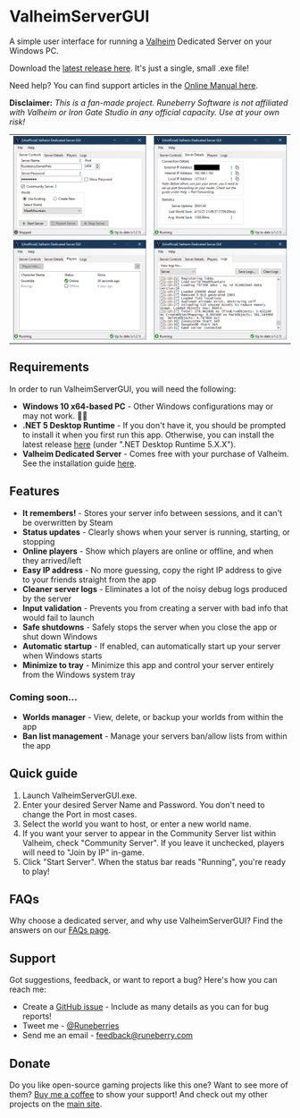 # ValheimServerGUI

A simple user interface for running a [Valheim](https://www.valheimgame.com/) Dedicated Server on your Windows PC.

Download the [latest release here](https://github.com/runeberry/ValheimServerGUI/releases). It's just a single, small .exe file!

Need help? You can find support articles in the [Online Manual here](https://github.com/runeberry/ValheimServerGUI/wiki).

**Disclaimer:** _This is a fan-made project. Runeberry Software is not affiliated with Valheim or Iron Gate Studio in any official capacity. Use at your own risk!_

<table width="100%" align="center">
  <tr>
    <td><a href="img/Screenshot-ServerControls.png"><img src="img/Screenshot-ServerControls.png"></a></td>
    <td><a href="img/Screenshot-ServerDetails.png"><img src="img/Screenshot-ServerDetails.png"></a></td>
  </tr>
  <tr>
    <td><a href="img/Screenshot-Players.png"><img src="img/Screenshot-Players.png"></a></td>
    <td><a href="img/Screenshot-Logs.png"><img src="img/Screenshot-Logs.png"></a></td>
  </tr>
</table>

## Requirements

In order to run ValheimServerGUI, you will need the following:

* **Windows 10 x64-based PC** - Other Windows configurations may or may not work. 🤷‍♀
* **.NET 5 Desktop Runtime** - If you don't have it, you should be prompted to install it when you first run this app. Otherwise, you can install the latest release [here](https://dotnet.microsoft.com/download/dotnet/5.0) (under ".NET Desktop Runtime 5.X.X").
* **Valheim Dedicated Server** - Comes free with your purchase of Valheim. See the installation guide [here](https://github.com/runeberry/ValheimServerGUI/wiki/Installing-Valheim-Dedicated-Server).

## Features

* **It remembers!** - Stores your server info between sessions, and it can't be overwritten by Steam
* **Status updates** - Clearly shows when your server is running, starting, or stopping
* **Online players** - Show which players are online or offline, and when they arrived/left
* **Easy IP address** - No more guessing, copy the right IP address to give to your friends straight from the app
* **Cleaner server logs** - Eliminates a lot of the noisy debug logs produced by the server
* **Input validation** - Prevents you from creating a server with bad info that would fail to launch
* **Safe shutdowns** - Safely stops the server when you close the app or shut down Windows
* **Automatic startup** - If enabled, can automatically start up your server when Windows starts
* **Minimize to tray** - Minimize this app and control your server entirely from the Windows system tray

### Coming soon...

* **Worlds manager** - View, delete, or backup your worlds from within the app
* **Ban list management** - Manage your servers ban/allow lists from within the app

## Quick guide

1. Launch ValheimServerGUI.exe.
2. Enter your desired Server Name and Password. You don't need to change the Port in most cases.
3. Select the world you want to host, or enter a new world name.
4. If you want your server to appear in the Community Server list within Valheim, check "Community Server". If you leave it unchecked, players will need to "Join by IP" in-game.
5. Click "Start Server". When the status bar reads "Running", you're ready to play!

## FAQs

Why choose a dedicated server, and why use ValheimServerGUI? Find the answers on our [FAQs page](https://github.com/runeberry/ValheimServerGUI/wiki/Frequently-Asked-Questions).

## Support

Got suggestions, feedback, or want to report a bug? Here's how you can reach me:

* Create a [GitHub issue](https://github.com/runeberry/ValheimServerGUI/issues/new) - Include as many details as you can for bug reports!
* Tweet me - [@Runeberries](https://twitter.com/Runeberries)
* Send me an email - feedback@runeberry.com

## Donate

Do you like open-source gaming projects like this one? Want to see more of them? [Buy me a coffee](https://www.buymeacoffee.com/runeberry) to show your support! And check out my other projects on the [main site](runeberry.com).
